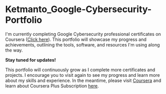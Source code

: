 # Ketmanto_Google-Cybersecurity-Portfolio

I'm currently completing Google Cybersecurity professional certificates on Coursera ([Click here](https://www.coursera.org/professional-certificates/google-cybersecurity)). This portfolio will showcase my progress and achievements, outlining the tools, software, and resources I'm using along the way. 

**Stay tuned for updates!**

This portfolio will continuously grow as I complete more certificates and projects. I encourage you to visit again to see my progress and learn more about my skills and experience.
In the meantime, please visit [Coursera](https://www.coursera.org/) and learn about Coursera Plus Subscription [here](https://www.coursera.org/courseraplus). 

